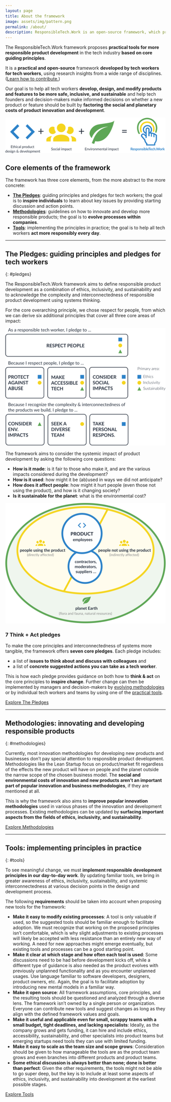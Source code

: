 ```yaml
---
layout: page
title: About the framework
image: assets/img/pattern.png
permalink: /about/
description: ResponsibleTech.Work is an open-source framework, which proposes practical tools for more responsible product development in the tech industry.
---
```


The ResponsibleTech.Work framework proposes **practical tools for more responsible product development** in the tech industry **based on core guiding principles**. 

It is a **practical and open-source** framework **developed by tech workers for tech workers**, using research insights from a wide range of disciplines. ([Learn how to contribute.](/contribute))

Our goal is to help all tech workers **develop, design, and modify products and features to be more safe, inclusive, and sustainable** and help tech founders and decision-makers make informed decisions on whether a new product or feature should be built by **factoring the social and planetary costs of product innovation and development**.

![Core principles of the ResponsibleTech.Work framework](/assets/img/about/RTW-framework-elements.svg)


## Core elements of the framework

The framework has three core elements, from the more abstract to the more concrete:

- **[The Pledges](#pledges)**: guiding principles and pledges for tech workers; the goal is to **inspire individuals** to learn about key issues by providing starting discussion and action points.
- **[Methodologies](#methodologies)**: guidelines on how to innovate and develop more responsible products; the goal is to **evolve processes within companies**.
- **[Tools](#tools)**: implementing the principles in practice; the goal is to help all tech workers **act more responsibly every day**.

***

## The Pledges: guiding principles and pledges for tech workers
{: #pledges}

The ResponsibleTech.Work framework aims to define responsible product development as a combination of ethics, inclusivity, and sustainability and to acknowledge the complexity and interconnectedness of responsible product development using systems thinking. 

For the core overarching principle, we chose respect for people, from which we can derive six additional principles that cover all three core areas of impact: 

![Framework core principles](/assets/img/about/RTW-framework-pledges_overview.svg)

The framework aims to consider the systemic impact of product development by asking the following core questions:

- **How is it made**: is it fair to those who make it, and are the various impacts considered during the development?
- **How is it used**: how might it be (ab)used in ways we did not anticipate?
- **How does it affect people**: how might it hurt people (even those not using the product), and how is it changing society?
- **Is it sustainable for the planet**: what is the environmental cost?

![Framework systems map](/assets/img/about/RTW-framework-systems_map.svg)

### 7 Think + Act pledges

To make the core principles and interconnectedness of systems more tangible, the framework offers **seven core pledges**. Each pledge includes:

- a list of **issues to think about and discuss with colleagues** and
- a list of **concrete suggested actions you can take as a tech worker**. 

This is how each pledge provides guidance on both how to **think & act** on the core principles to **inspire change**. Further change can then be implemented by managers and decision-makers by [evolving methodologies](#methodologies) or by individual tech workers and teams by using one of the [practical tools](#tools).

<div class="block-buttons">
  <a href="/responsible-pledges" class="button">Explore The Pledges</a>
</div>

***

## Methodologies: innovating and developing responsible products
{: #methodologies}

Currently, most innovation methodologies for developing new products and businesses don’t pay special attention to responsible product development. Methodologies like the Lean Startup focus on product/market fit regardless of the effects the new product will have on people and the planet outside the narrow scope of the chosen business model. The **social and environmental costs of innovation and new products aren’t an important part of popular innovation and business methodologies**, if they are mentioned at all.  

This is why the framework also aims to **improve popular innovation methodologies** used in various phases of the innovation and development processes. Existing methodologies can be updated by **surfacing important aspects from the fields of ethics, inclusivity, and sustainability**.

<div class="block-buttons">
  <a href="/methodologies" class="button">Explore Methodologies</a>
</div>

***

## Tools: implementing principles in practice
{: #tools}

To see meaningful change, we must **implement responsible development principles in our day-to-day work**. By updating familiar tools, we bring in greater awareness of ethics, inclusivity, sustainability, and systemic interconnectedness at various decision points in the design and development process.

The following **requirements** should be taken into account when proposing new tools for the framework:

- **Make it easy to modify existing processes**: A tool is only valuable if used, so the suggested tools should be familiar enough to facilitate adoption. We must recognize that working on the proposed principles isn’t comfortable, which is why slight adjustments to existing processes will likely be accepted with less resistance than an entirely new way of working. A need for new approaches might emerge eventually, but existing tools and processes can be a good starting point.
- **Make it clear at which stage and how often each tool is used**: Some discussions need to be had before development kicks off, while a different type of guidance is also needed as the product evolves with previously unplanned functionality and as you encounter unplanned usages.
Use language familiar to software developers, designers, product owners, etc. Again, the goal is to facilitate adoption by introducing new mental models in a familiar way.
- **Make it open source**: All framework assumptions, core principles, and the resulting tools should be questioned and analyzed through a diverse lens. The framework isn’t owned by a single person or organization. Everyone can contribute new tools and suggest changes as long as they align with the defined framework values and goals.
- **Make it useful and applicable even for small, scrappy teams with a small budget, tight deadlines, and lacking specialists**: Ideally, as the company grows and gets funding, it can hire and include ethics, accessibility, sustainability, and other specialists into product teams but emerging startups need tools they can use with limited funding.
- **Make it easy to scale as the team size and scope grows**: Consideration should be given to how manageable the tools are as the product team grows and even branches into different products and product teams.
- **Some ethical discussion is always better than none; done is better than perfect**: Given the other requirements, the tools might not be able to go super deep, but the key is to include at least some aspects of ethics, inclusivity, and sustainability into development at the earliest possible stages.

<div class="block-buttons">
  <a href="/tools" class="button">Explore Tools</a>
</div>